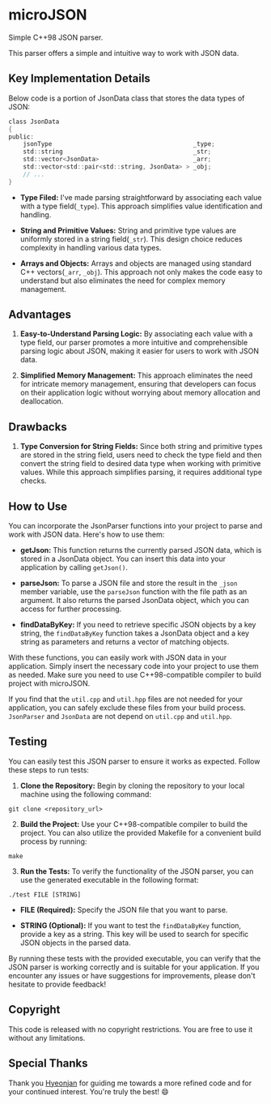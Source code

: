 # microJSON

Simple C++98 JSON parser.

This parser offers a simple and intuitive way to work with JSON data.

## Key Implementation Details

Below code is a portion of JsonData class that stores the data types of JSON:

```c
class JsonData
{
public:
    jsonType                                       _type;
    std::string                                    _str;
    std::vector<JsonData>                          _arr;
    std::vector<std::pair<std::string, JsonData> > _obj;
    // ...
}
```

- **Type Filed:** I've made parsing straightforward by associating each value with a type field(`_type`). This approach simplifies value identification and handling.

- **String and Primitive Values:** String and primitive type values are uniformly stored in a string field(`_str`). This design choice reduces complexity in handling various data types.

- **Arrays and Objects:** Arrays and objects are managed using standard C++ vectors(`_arr`, `_obj`). This approach not only makes the code easy to understand but also eliminates the need for complex memory management.

## Advantages

1. **Easy-to-Understand Parsing Logic:** By associating each value with a type field, our parser promotes a more intuitive and comprehensible parsing logic about JSON, making it easier for users to work with JSON data.

2. **Simplified Memory Management:** This approach eliminates the need for intricate memory management, ensuring that developers can focus on their application logic without worrying about memory allocation and deallocation.

## Drawbacks

1. **Type Conversion for String Fields:** Since both string and primitive types are stored in the string field, users need to check the type field and then convert the string field to desired data type when working with primitive values. While this approach simplifies parsing, it requires additional type checks.

## How to Use

You can incorporate the JsonParser functions into your project to parse and work with JSON data. Here's how to use them:

- **getJson:** This function returns the currently parsed JSON data, which is stored in a JsonData object. You can insert this data into your application by calling `getJson()`.

- **parseJson:** To parse a JSON file and store the result in the `_json` member variable, use the `parseJson` function with the file path as an argument. It also returns the parsed JsonData object, which you can access for further processing.

- **findDataByKey:** If you need to retrieve specific JSON objects by a key string, the `findDataByKey` function takes a JsonData object and a key string as parameters and returns a vector of matching objects.

With these functions, you can easily work with JSON data in your application. Simply insert the necessary code into your project to use them as needed. Make sure you need to use C++98-compatible compiler to build project with microJSON.

If you find that the `util.cpp` and `util.hpp` files are not needed for your application, you can safely exclude these files from your build process. `JsonParser` and `JsonData` are not depend on `util.cpp` and `util.hpp`.

## Testing

You can easily test this JSON parser to ensure it works as expected. Follow these steps to run tests:

1. **Clone the Repository:** Begin by cloning the repository to your local machine using the following command:

```shell
git clone <repository_url>
```

2. **Build the Project:** Use your C++98-compatible compiler to build the project. You can also utilize the provided Makefile for a convenient build process by running:

```shell
make
```

3. **Run the Tests:** To verify the functionality of the JSON parser, you can use the generated executable in the following format:

```shell
./test FILE [STRING]
```

- **FILE (Required):** Specify the JSON file that you want to parse.

- **STRING (Optional):** If you want to test the `findDataByKey` function, provide a key as a string. This key will be used to search for specific JSON objects in the parsed data.

By running these tests with the provided executable, you can verify that the JSON parser is working correctly and is suitable for your application. If you encounter any issues or have suggestions for improvements, please don't hesitate to provide feedback!

## Copyright

This code is released with no copyright restrictions. You are free to use it without any limitations.

## Special Thanks

Thank you [Hyeonjan](https://profile.intra.42.fr/users/hyeonjan) for guiding me towards a more refined code and for your continued interest. You're truly the best! :smile:
